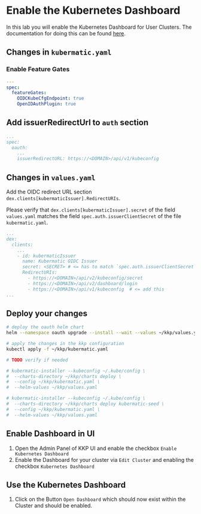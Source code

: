# Enable the Kubernetes Dashboard

In this lab you will enable the Kubernetes Dashboard for User Clusters. The documentation for doing this can be found [here](https://docs.kubermatic.com/kubermatic/v2.26/tutorials-howtos/oidc-provider-configuration/share-clusters-via-delegated-oidc-authentication/).

## Changes in `kubermatic.yaml`

### Enable Feature Gates

```yaml
---
spec:
  featureGates:
    OIDCKubeCfgEndpoint: true
    OpenIDAuthPlugin: true
```

## Add issuerRedirectUrl to `auth` section

<!-- TODO verify if needed -->

```yaml
...
spec:
  oauth:
    ...
    issuerRedirectURL: https://<DOMAIN>/api/v1/kubeconfig
```

## Changes in `values.yaml`

Add the OIDC redirect URL section `dex.clients[kubermaticIssuer].RedirectURIs`.

Please verify that `dex.clients[kubermaticIssuer].secret` of the field `values.yaml` matches the field `spec.auth.issuerClientSecret` of the file `kubermatic.yaml`.

```yaml
...
dex:
  clients:
    ...
    - id: kubermaticIssuer
      name: Kubermatic OIDC Issuer
      secret: <SECRET> # <= has to match `spec.auth.issuerClientSecret` of the file `kubermatic.yaml`
      RedirectURIs:
        - https://<DOMAIN>/api/v2/kubeconfig/secret
        - https://<DOMAIN>/api/v2/dashboard/login
        - https://<DOMAIN>/api/v1/kubeconfig  # <= add this
...
```

## Deploy your changes

```bash
# deploy the oauth helm chart
helm --namespace oauth upgrade --install --wait --values ~/kkp/values.yaml oauth ~/kkp/charts/oauth/

# apply the changes in the kkp configuration
kubectl apply -f ~/kkp/kubermatic.yaml

# TODO verify if needed

# kubermatic-installer --kubeconfig ~/.kube/config \
#  --charts-directory ~/kkp/charts deploy \
#  --config ~/kkp/kubermatic.yaml \
#  --helm-values ~/kkp/values.yaml

# kubermatic-installer --kubeconfig ~/.kube/config \
#  --charts-directory ~/kkp/charts deploy kubermatic-seed \
#  --config ~/kkp/kubermatic.yaml \
#  --helm-values ~/kkp/values.yaml
```

## Enable Dashboard in UI

1. Open the Admin Panel of KKP UI and enable the checkbox `Enable Kubernetes Dashboard`
2. Enable the Dashboard for your cluster via `Edit Cluster` and enabling the checkbox `Kubernetes Dashboard`

## Use the Kubernetes Dashboard

1. Click on the Button `Open Dashboard` which should now exist within the Cluster and should be enabled.
